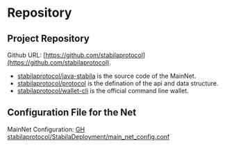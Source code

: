 # Repository

## Project Repository

Github URL: [https://github.com/stabilaprotocol](https://github.com/stabilaprotocol).

- [stabilaprotocol/java-stabila](https://github.com/stabilaprotocol/java-stabila) is the source code of the MainNet.
- [stabilaprotocol/protocol](https://github.com/stabilaprotocol/protocol) is the defination of the api and data structure.
- [stabilaprotocol/wallet-cli](https://github.com/stabilaprotocol/wallet-cli) is the official command line wallet.

## Configuration File for the Net

MainNet Configuration:
[GH stabilaprotocol/StabilaDeployment/main_net_config.conf](https://github.com/stabilaprotocol/stabila-deployment/blob/master/main_net_config.conf)